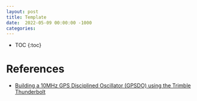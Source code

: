 ```yaml
---
layout: post
title: Template
date:  2022-05-09 00:00:00 -1000
categories:
---
```


* TOC
{:toc}



# References

*  [Building a 10MHz GPS Disciplined Oscillator (GPSDO) using the Trimble Thunderbolt](https://w6aer.com/10mhz-gps-disciplined-oscillator-gpsdo-trimble-thunderbolt/)
